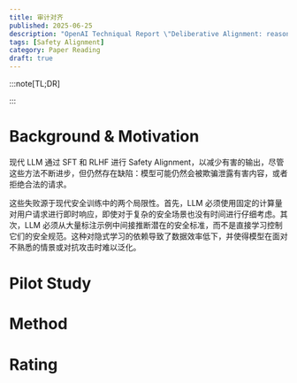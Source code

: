 ```yaml
---
title: 审计对齐
published: 2025-06-25
description: "OpenAI Techniqual Report \"Deliberative Alignment: reasoning enables safer language modles\""
tags: [Safety Alignment]
category: Paper Reading
draft: true
---
```


:::note[TL;DR]

:::


# Background & Motivation

现代 LLM 通过 SFT 和 RLHF 进行 Safety Alignment，以减少有害的输出，尽管这些方法不断进步，但仍然存在缺陷：模型可能仍然会被欺骗泄露有害内容，或者拒绝合法的请求。

这些失败源于现代安全训练中的两个局限性。首先，LLM 必须使用固定的计算量对用户请求进行即时响应，即使对于复杂的安全场景也没有时间进行仔细考虑。其次，LLM 必须从大量标注示例中间接推断潜在的安全标准，而不是直接学习控制它们的安全规范。这种对隐式学习的依赖导致了数据效率低下，并使得模型在面对不熟悉的情景或对抗攻击时难以泛化。


# Pilot Study



# Method



# Rating

